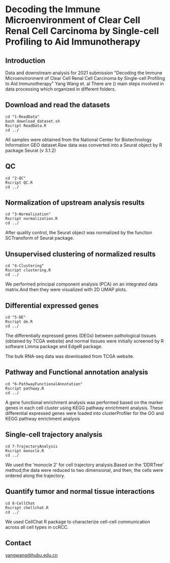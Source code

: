 # Decoding the Immune Microenvironment of Clear Cell Renal Cell Carcinoma by Single-cell Profiling to Aid Immunotherapy

## Introduction
Data and downstream analysis for 2021 submission "Decoding the Immune Microenvironment of Clear Cell Renal Cell Carcinoma by Single-cell Profiling to Aid Immunotherapy" Yang Wang et. al
There are () main steps involved in data processing which organized in different folders.

## Download and read the datasets
```
cd "1-ReadData"
bash download_dataset.sh
Rscript ReadData.R
cd ../
```
All samples were obtained from the National Center for Biotechnology Information GEO dataset.Raw data was converted into a Seurat object by R package Seurat (v 3.1.2)

## QC
```
cd "2-QC"
Rscript QC.R 
cd ../
```

## Normalization of upstream analysis results
```
cd "3-Normalization"
Rscript normalization.R 
cd ../
```
After quality control, the Seurat object was normalized by the function SCTransform of Seurat package.

## Unsupervised clustering of normalized results
```
cd "4-Clustering"
Rscript clustering.R 
cd ../
```
We performed principal component analysis (PCA) on an integrated data matrix.And then they were visualized with 2D UMAP plots.

## Differential expressed genes
```
cd "5-DE"
Rscript de.R
cd ../
```
The differentially expressed genes (DEGs) between pathological tissues (obtained by TCGA website) and normal tissues were initially screened by R software Limma package and EdgeR package.

The bulk RNA-seq data was downloaded from TCGA website.

## Pathway and Functional annotation analysis
```
cd "6-PathwayFunctionalAnnotation"
Rscript pathway.R 
cd ../
```
A gene functional enrichment analysis was performed based on the marker genes in each cell cluster using KEGG pathway enrichment analysis. These differential expressed genes were loaded into clusterProfiler for the GO and KEGG pathway enrichment analysis

## Single-cell trajectory analysis
```
cd 7-TrajectoryAnalysis
Rscript monocle.R 
cd ../
```
We used the 'monocle 2' for cell trajectory analysis.Based on the ‘DDRTree’ method,the data were reduced to two dimensional, and then, the cells were ordered along the trajectory.

## Quantify tumor and normal tissue interactions
```
cd 8-CellChat
Rscript chellchat.R 
cd ../
```
We used CellChat R package to characterize cell-cell communication across all cell types in ccRCC.

## Contact
yangwang@hubu.edu.cn
